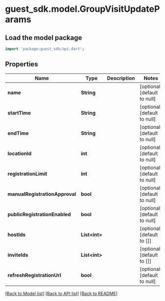 # guest_sdk.model.GroupVisitUpdateParams

## Load the model package
```dart
import 'package:guest_sdk/api.dart';
```

## Properties
Name | Type | Description | Notes
------------ | ------------- | ------------- | -------------
**name** | **String** |  | [optional] [default to null]
**startTime** | **String** |  | [optional] [default to null]
**endTime** | **String** |  | [optional] [default to null]
**locationId** | **int** |  | [optional] [default to null]
**registrationLimit** | **int** |  | [optional] [default to null]
**manualRegistrationApproval** | **bool** |  | [optional] [default to null]
**publicRegistrationEnabled** | **bool** |  | [optional] [default to null]
**hostIds** | **List&lt;int&gt;** |  | [optional] [default to []]
**inviteIds** | **List&lt;int&gt;** |  | [optional] [default to []]
**refreshRegistrationUrl** | **bool** |  | [optional] [default to null]

[[Back to Model list]](../README.md#documentation-for-models) [[Back to API list]](../README.md#documentation-for-api-endpoints) [[Back to README]](../README.md)


